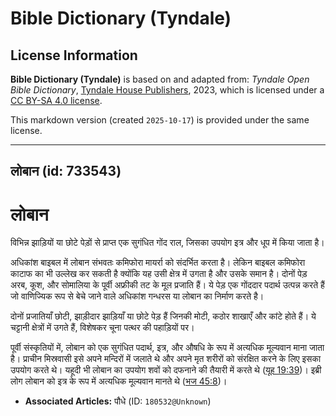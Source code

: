 # Bible Dictionary (Tyndale)

## License Information

**Bible Dictionary (Tyndale)** is based on and adapted from: _Tyndale Open Bible Dictionary_, [Tyndale House Publishers](https://tyndaleopenresources.com/), 2023, which is licensed under a [CC BY-SA 4.0 license](https://creativecommons.org/licenses/by-sa/4.0/legalcode.en).

This markdown version (created `2025-10-17`) is provided under the same license.



--------------------------------

## लोबान (id: 733543)

लोबान
=====

विभिन्न झाड़ियों या छोटे पेड़ों से प्राप्त एक सुगंधित गोंद राल, जिसका उपयोग इत्र और धूप में किया जाता है।

अधिकांश बाइबल में लोबान संभवतः कमिफोरा मायर्रा को संदर्भित करता है। लेकिन बाइबल कमिफोरा काटाफ का भी उल्लेख कर सकती है क्योंकि यह उसी क्षेत्र में उगता है और उसके समान है। दोनों पेड़ अरब, कूश, और सोमालिया के पूर्वी अफ्रीकी तट के मूल प्रजाति हैं। ये पेड़ एक गोंददार पदार्थ उत्पन्न करते हैं जो वाणिज्यिक रूप से बेचे जाने वाले अधिकांश गन्धरस या लोबान का निर्माण करते है।

दोनों प्रजातियाँ छोटी, झाड़ीदार झाड़ियाँ या छोटे पेड़ हैं जिनकी मोटी, कठोर शाखाएँ और कांटे होते हैं। ये चट्टानी क्षेत्रों में उगते हैं, विशेषकर चूना पत्थर की पहाड़ियों पर।

पूर्वी संस्कृतियों में, लोबान को एक सुगंधित पदार्थ, इत्र, और औषधि के रूप में अत्यधिक मूल्यवान माना जाता है। प्राचीन मिस्रवासी इसे अपने मन्दिरों में जलाते थे और अपने मृत शरीरों को संरक्षित करने के लिए इसका उपयोग करते थे। यहूदी भी लोबान का उपयोग शवों को दफनाने की तैयारी में करते थे ([यूह 19:39](https://ref.ly/John19:39))। इब्री लोग लोबान को इत्र के रूप में अत्यधिक मूल्यवान मानते थे ([भज 45:8](https://ref.ly/Ps45:8))।

* **Associated Articles:** पौधे (ID: `180532@Unknown`)

